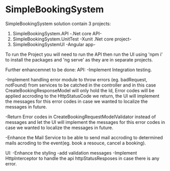 # SimpleBookingSystem

SimpleBookingSystem solution contain 3 projects: 
1) SimpleBookingSystem.API -.Net core API-
2) SimpleBookingSystem.UnitTest -Xunit .Net core project-
3) SimpleBookingSystemUI -Angular app-

To run the Project you will need to run the API then run the UI using 'npm i' to install the packages and 'ng serve' as they are in separate projects.

Further enhancemnet to be done:
API:
-Implement Integration testing.

-Implement handling error module to throw errors (eg. badRequest, notFound) from services to be catched in the controller and in this case CreateBookingResponseModel will only hold the Id, 
Error codes will be applied accroding to the HttpStatusCode we return, the UI will implement the messages for this error codes in case we wanted to localize the messages in future.

-Return Error codes in CreateBookingRequestModelValidator instead of messages and let the UI will implement the messages for this error codes in case we wanted to localize the messages in future.

-Enhance the Mail Service to be able to send mail accroding to determined mails acroding to the event(eg. book a resouce, cancel a booking).

UI:
-Enhance the styling
-add validation messages
-Implement HttpInterceptor to handle the api httpStatusResposes in case there is any error.

